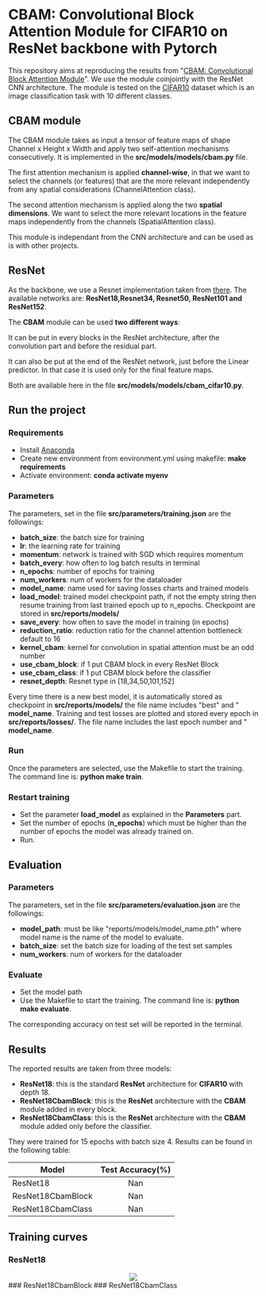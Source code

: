 # CBAM: Convolutional Block Attention Module for CIFAR10 on ResNet backbone with Pytorch
This repository aims at reproducing the results from "[CBAM: Convolutional Block Attention Module](https://arxiv.org/abs/1807.06521)". We use the module coinjointly with the ResNet CNN architecture. The module is tested on the [CIFAR10](https://www.cs.toronto.edu/~kriz/cifar.html) dataset which is an image classification task with 10 different classes.

## CBAM module
The CBAM module takes as input a tensor of feature maps of shape Channel x Height x Width and apply two self-attention mechanisms consecutively. It is implemented in the **src/models/models/cbam.py** file.


The first attention mechanism is applied **channel-wise**, in that we want to select the channels (or features) that are the more relevant independently from any spatial considerations (ChannelAttention class).

The second attention mechanism is applied along the two **spatial dimensions**. We want to select the more relevant locations in the feature maps independently from the channels (SpatialAttention class).


This module is independant from the CNN architecture and can be used as is with other projects.


## ResNet

As the backbone, we use a Resnet implementation taken from [there](https://github.com/kuangliu/pytorch-cifar). The available networks are: **ResNet18,Resnet34, Resnet50, ResNet101 and ResNet152**. 

The **CBAM** module can be used **two different ways**:

It can be put in every blocks in the ResNet architecture, after the convolution part and before the residual part.

It can also be put at the end of the ResNet network, just before the Linear predictor. In that case it is used only for the final feature maps.

Both are available here in the file **src/models/models/cbam_cifar10.py**.

## Run the project

### Requirements
* Install [Anaconda](https://www.anaconda.com/)
* Create new environment from environment.yml using makefile: **make requirements**
* Activate environment: **conda activate myenv**

### Parameters
The parameters, set in the file **src/parameters/training.json** are the followings:

* **batch_size**: the batch size for training
* **lr**: the learning rate for training
* **momentum**: network is trained with SGD which requires momentum
* **batch_every**: how often to log batch results in terminal
* **n_epochs**: number of epochs for training
* **num_workers**: num of workers for the dataloader
* **model_name**: name used for saving losses charts and trained models
* **load_model**: trained model checkpoint path, if not the empty string then resume training from last trained epoch up to n_epochs. Checkpoint are stored in **src/reports/models/**
* **save_every**: how often to save the model in training (in epochs)
* **reduction_ratio**: reduction ratio for the channel attention bottleneck default to 16
* **kernel_cbam**: kernel for convolution in spatial attention must be an odd number
* **use_cbam_block**: if 1 put CBAM block in every ResNet Block
* **use_cbam_class**: if 1 put CBAM block before the classifier
* **resnet_depth**: Resnet type in [18,34,50,101,152]


Every time there is a new best model, it is automatically stored as checkpoint in **src/reports/models/** the file name includes "best" and " **model_name**.
Training and test losses are plotted and stored every epoch in **src/reports/losses/**. The file name includes the last epoch number and " **model_name**.

### Run
Once the parameters are selected, use the Makefile to start the training. The command line is: **python make train**.

### Restart training

* Set the parameter **load_model** as explained in the **Parameters** part.
* Set the number of epochs (**n_epochs**) which must be higher than the number of epochs the model was already trained on.
* Run.


## Evaluation
### Parameters

The parameters, set in the file **src/parameters/evaluation.json** are the followings:

* **model_path**: must be like "reports/models/model_name.pth" where model name is the name of the model to evaluate.
* **batch_size**: set the batch size for loading of the test set samples
* **num_workers**: num of workers for the dataloader

### Evaluate
* Set the model path
* Use the Makefile to start the training. The command line is: **python make evaluate**.

The corresponding accuracy on test set will be reported in the terminal.




## Results

The reported results are taken from three models:

* **ResNet18**: this is the standard **ResNet** architecture for **CIFAR10** with depth 18.
* **ResNet18CbamBlock**: this is the **ResNet** architecture with the **CBAM** module added in every block.
* **ResNet18CbamClass**: this is the **ResNet** architecture with the **CBAM** module added only before the classifier.

They were trained for 15 epochs with batch size 4. Results can be found in the following table:

| Model         | Test Accuracy(%) | 
| ------------- |:-------------:|
| ResNet18      | Nan |
| ResNet18CbamBlock      | Nan      |
| ResNet18CbamClass | Nan    |

## Training curves
### ResNet18
<div align='center'>
<img src="ResNet18_losses.jpg"></img>
</div>
### ResNet18CbamBlock
### ResNet18CbamClass